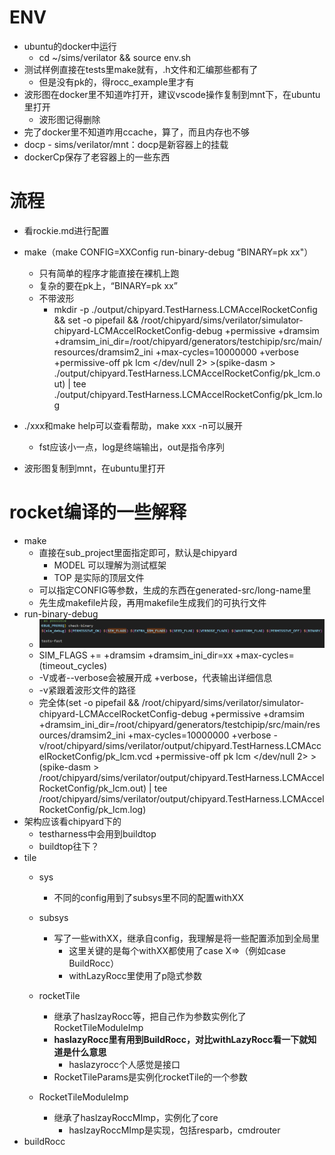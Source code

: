 # ENV

* ubuntu的docker中运行
  * cd ~/sims/verilator && source env.sh
* 测试样例直接在tests里make就有，.h文件和汇编那些都有了
  * 但是没有pk的，得rocc_example里才有
* 波形图在docker里不知道咋打开，建议vscode操作复制到mnt下，在ubuntu里打开
  * 波形图记得删除
* 完了docker里不知道咋用ccache，算了，而且内存也不够
* docp - sims/verilator/mnt：docp是新容器上的挂载
* dockerCp保存了老容器上的一些东西

# 流程

* 看rockie.md进行配置
* make（make CONFIG=XXConfig run-binary-debug “BINARY=pk xx"）

  * 只有简单的程序才能直接在裸机上跑
  * 复杂的要在pk上，“BINARY=pk xx”
  * 不带波形
    * mkdir -p ./output/chipyard.TestHarness.LCMAccelRocketConfig && set -o pipefail &&  /root/chipyard/sims/verilator/simulator-chipyard-LCMAccelRocketConfig-debug +permissive +dramsim +dramsim_ini_dir=/root/chipyard/generators/testchipip/src/main/resources/dramsim2_ini +max-cycles=10000000   +verbose +permissive-off pk lcm </dev/null 2> >(spike-dasm > ./output/chipyard.TestHarness.LCMAccelRocketConfig/pk_lcm.out) | tee ./output/chipyard.TestHarness.LCMAccelRocketConfig/pk_lcm.log
* ./xxx和make help可以查看帮助，make xxx -n可以展开

  * fst应该小一点，log是终端输出，out是指令序列
* 波形图复制到mnt，在ubuntu里打开

# rocket编译的一些解释

* make
  * 直接在sub_project里面指定即可，默认是chipyard
    * MODEL   可以理解为测试框架
    * TOP		是实际的顶层文件
  * 可以指定CONFIG等参数，生成的东西在generated-src/long-name里
  * 先生成makefile片段，再用makefile生成我们的可执行文件
* run-binary-debug
  * ![1703487609027](image/env/1703487609027.png)
  * SIM_FLAGS += +dramsim +dramsim_ini_dir=xx +max-cycles=(timeout_cycles)
  * -V或者--verbose会被展开成 +verbose，代表输出详细信息
  * -v紧跟着波形文件的路径
  * 完全体(set -o pipefail &&  /root/chipyard/sims/verilator/simulator-chipyard-LCMAccelRocketConfig-debug +permissive +dramsim +dramsim_ini_dir=/root/chipyard/generators/testchipip/src/main/resources/dramsim2_ini +max-cycles=10000000   +verbose -v/root/chipyard/sims/verilator/output/chipyard.TestHarness.LCMAccelRocketConfig/pk_lcm.vcd +permissive-off pk lcm </dev/null 2> >(spike-dasm > /root/chipyard/sims/verilator/output/chipyard.TestHarness.LCMAccelRocketConfig/pk_lcm.out) | tee /root/chipyard/sims/verilator/output/chipyard.TestHarness.LCMAccelRocketConfig/pk_lcm.log)
* 架构应该看chipyard下的
  * testharness中会用到buildtop
  * buildtop往下？
* tile
  * sys

    * 不同的config用到了subsys里不同的配置withXX
  * subsys

    * 写了一些withXX，继承自config，我理解是将一些配置添加到全局里
      * 这里关键的是每个withXX都使用了case X=>（例如case BuildRocc）
      * withLazyRocc里使用了p隐式参数
  * rocketTile

    * 继承了haslzayRocc等，把自己作为参数实例化了RocketTileModuleImp
    * **haslazyRocc里有用到BuildRocc，对比withLazyRocc看一下就知道是什么意思**
      * haslazyrocc个人感觉是接口
    * RocketTileParams是实例化rocketTile的一个参数
  * RocketTileModuleImp

    * 继承了haslzayRoccMImp，实例化了core
      * haslzayRoccMImp是实现，包括resparb，cmdrouter
* buildRocc
